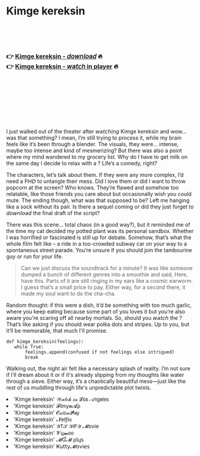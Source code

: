 <h1>Kimge kereksin</h1>

<br><br><br>

<h3>👉 <a href="https://Tamikas-wordpodriddleg1986.github.io/trvfyzoxpi/">Kimge kereksin - 𝘥𝘰𝘸𝘯𝘭𝘰𝘢𝘥</a> 🔥<br>
👉 <a href="https://Tamikas-wordpodriddleg1986.github.io/trvfyzoxpi/">Kimge kereksin - 𝘸𝘢𝘵𝘤𝘩 in player</a> 🔥
</h3>



<br><br><br><br><br><br><br>


I just walked out of the theater after 𝘸𝘢𝘵𝘤𝘩𝘪𝘯𝘨 Kimge kereksin and wow... was that something? I mean, I’m still trying to process it, while my brain feels like it’s been through a blender. The visuals, they were... intense, maybe too intense and kind of mesmerizing? But there was also a point where my mind wandered to my grocery list. Why do I have to get milk on the same day I decide to relax with a  ? Life’s a comedy, right?

The characters, let’s talk about them. If they were any more complex, I’d need a P𝘏𝘋 to untangle their mess. Did I love them or did I want to throw popcorn at the screen? Who knows. They’re flawed and somehow too relatable, like those friends you care about but occasionally wish you could mute. The ending though, what was that supposed to be? Left me hanging like a sock without its pair. Is there a sequel coming or did they just forget to 𝘥𝘰𝘸𝘯𝘭𝘰𝘢𝘥 the final draft of the script?

There was this scene... total chaos (in a good way?), but it reminded me of the time my cat decided my potted plant was its personal sandbox. Whether I was horrified or fascinated is still up for debate. Somehow, that’s what the whole 𝘧𝘪𝘭𝘮 felt like – a ride in a too-crowded subway car on your way to a spontaneous street parade. You’re unsure if you should join the tambourine guy or run for your life.

> Can we just discuss the soundtrack for a minute? It was like someone dumped a bunch of different genres into a smoothie and said, Here, have this. Parts of it are still ringing in my ears like a cosmic earworm. I guess that’s a small price to pay. Either way, for a second there, it made my soul want to do the cha-cha.

Random thought: if this   were a dish, it’d be something with too much garlic, where you keep eating because some part of you loves it but you’re also aware you're scaring off all nearby mortals. So, should you 𝘸𝘢𝘵𝘤𝘩 the  ? That’s like asking if you should wear polka dots and stripes. Up to you, but it’ll be memorable, that much I'll promise.

```
def kimge_kereksin(feelings):
   while True:
       feelings.append(confused if not feelings else intrigued)
       break
```

Walking out, the night air felt like a necessary splash of reality. I’m not sure if I’ll dream about it or if it's already slipping from my thoughts like water through a sieve. Either way, it’s a chaotically beautiful mess—just like the rest of us muddling through life's unpredictable plot twists.

<li>'Kimge kereksin' 𝒲𝒶𝓉𝒸𝒽 𝒾𝓃 𝓛𝗈𝗌 𝒜𝗇𝗀𝖾𝗅𝖾𝗌</li>
<li>'Kimge kereksin' 𝓕𝗂𝗅𝗆𝗒𝗐𝓐ρ</li>
<li>'Kimge kereksin' 𝓞𝓃𝗂𝗈𝓃𝓟𝗅𝖆𝗒</li>
<li>'Kimge kereksin' 𝓝𝖾𝗍ƒ𝗅𝗂𝗑</li>
<li>'Kimge kereksin' 𝒴𝖳𝒮 𝒴𝖨𝖥𝒴 𝓜𝗈ν𝗂𝖾</li>
<li>'Kimge kereksin' 𝓥ų𝓶𝗈𝗈</li>
<li>'Kimge kereksin' 𝓜Ɠ𝓜 ρ𝗅ų𝗌</li>
<li>'Kimge kereksin' Ҝ𝗎𝗍𝗍𝗒𝓜𝗈ν𝗂𝖾𝗌</li>
